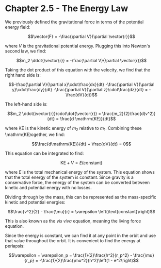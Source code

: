 # Chapter 2.5 - The Energy Law

We previously defined the gravitational force in terms of the potential energy field:

$$\vector{F} = -\frac{\partial V}{\partial \vector{r}}$$

where $V$ is the gravitational potential energy. Plugging this into Newton's second law, we find:

$$m_2 \ddot{\vector{r}} = -\frac{\partial V}{\partial \vector{r}}$$

Taking the dot product of this equation with the velocity, we find that the right hand side is:

$$-\frac{\partial V}{\partial x}\cdot\frac{dx}{dt} -\frac{\partial V}{\partial y}\cdot\frac{dy}{dt} -\frac{\partial V}{\partial z}\cdot\frac{dz}{dt} = -\frac{dV}{dt}$$

The left-hand side is:

$$m_2 \ddot{\vector{r}}\cdot\dot{\vector{r}} = \frac{m_2}{2}\frac{d(v^2)}{dt} = \frac{d \mathrm{KE}}{dt}$$

where $\mathrm{KE}$ is the kinetic energy of $m_2$ relative to $m_1$. Combining these \mathrm{KE}ogether, we find:

$$\frac{d\mathrm{KE}}{dt} + \frac{dV}{dt} = 0$$

This equation can be integrated to find:

$$\mathrm{KE} + V = E \left(\text{constant}\right)$$

where $E$ is the total mechanical energy of the system. This equation shows that the total energy of the system is constant. Since gravity is a conservative force, the energy of the system can be converted between kinetic and potential energy with no losses.

Dividing through by the mass, this can be represented as the mass-specific kinetic and potential energies:

$$\frac{v^2}{2} - \frac{\mu}{r} = \varepsilon \left(\text{constant}\right)$$

This is also known as the _vis viva_ equation, meaning the living force equation.

Since the energy is constant, we can find it at any point in the orbit and use that value throughout the orbit. It is convenient to find the energy at periapsis:

$$\varepsilon = \varepsilon_p = \frac{1}{2}\frac{h^2}{r_p^2} - \frac{\mu}{r_p} = -\frac{1}{2}\frac{\mu^2}{h^2}\left(1 - e^2\right)$$
